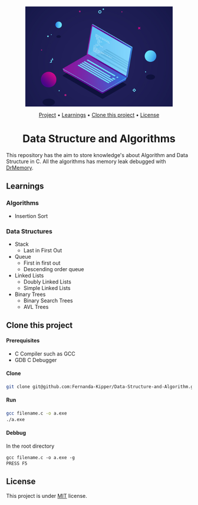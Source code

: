 <p align="center">
 <img align="center" src="./assets/banner.jpg" width="400">
 
  <p align="center">
  <a href="#project">Project</a> •
  <a href="#learnings">Learnings<a> •
  <a href="#clone">Clone this project</a> •
  <a href="#license">License</a>
 </p>
   
 <h1 id="project" align="center">Data Structure and Algorithms</h1>
</p>

This repository has the aim to store knowledge's about Algorithm and Data Structure in C. All the algorithms has memory leak debugged with [DrMemory](https://drmemory.org/).

<h2 id="learnings">Learnings</h2>

### Algorithms
  - Insertion Sort
### Data Structures
  - Stack 
    - Last in First Out
  - Queue
    - First in first out
    - Descending order queue
  - Linked Lists
    - Doubly Linked Lists
    - Simple Linked Lists
  - Binary Trees
    - Binary Search Trees
    - AVL Trees

<h2 id="clone" >Clone this project</h2>

<h4> Prerequisites</h4>

- C Compiler such as GCC 
- GDB C Debugger

<h4> Clone </h4>

```bash
git clone git@github.com:Fernanda-Kipper/Data-Structure-and-Algorithm.git
```

<h4> Run </h4>

```bash
gcc filename.c -o a.exe
./a.exe
```

<h4> Debbug </h4>

In the root directory

```
gcc filename.c -o a.exe -g
PRESS F5
```

<h2 id="license">License</h2>

This project is under [MIT](LICENSE) license.



